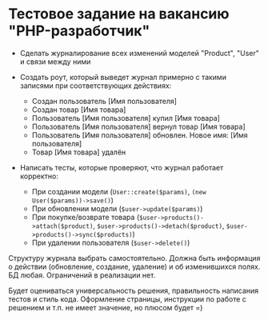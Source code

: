 # Тестовое задание на вакансию "PHP-разработчик"

* Сделать журналирование всех изменений моделей "Product", "User" и связи между ними
* Создать роут, который выведет журнал примерно с такими записями при соответствующих действиях:
    * Создан пользователь [Имя пользователя]
    * Создан товар [Имя товара]
    * Пользователь [Имя пользователя] купил [Имя товара]
    * Пользователь [Имя пользователя] вернул товар [Имя товара]
    * Пользователь [Имя пользователя] обновлен. Новое имя: [Имя пользователя]
    * Товар [Имя товара] удалён
    
* Написать тесты, которые проверяют, что журнал работает корректно:
    * При создании модели (`User::create($params)`, `(new User($params))->save()`)
    * При обновлении модели (`$user->update($params)`)
    * При покупке/возврате товара (`$user->products()->attach($product)`, `$user->products()->detach($product)`, `$user->products()->sync($products)`)
    * При удалении пользователя (`$user->delete()`)
    
Структуру журнала выбрать самостоятельно. Должна быть информация о действии (обновление, создание, удаление) и об изменившихся полях. БД любая. Ограничений в реализации нет.

Будет оцениваться универсальность решения, правильность написания тестов и стиль кода. Оформление страницы, инструкции по работе с решением и т.п. не имеет значение, но плюсом будет =)
